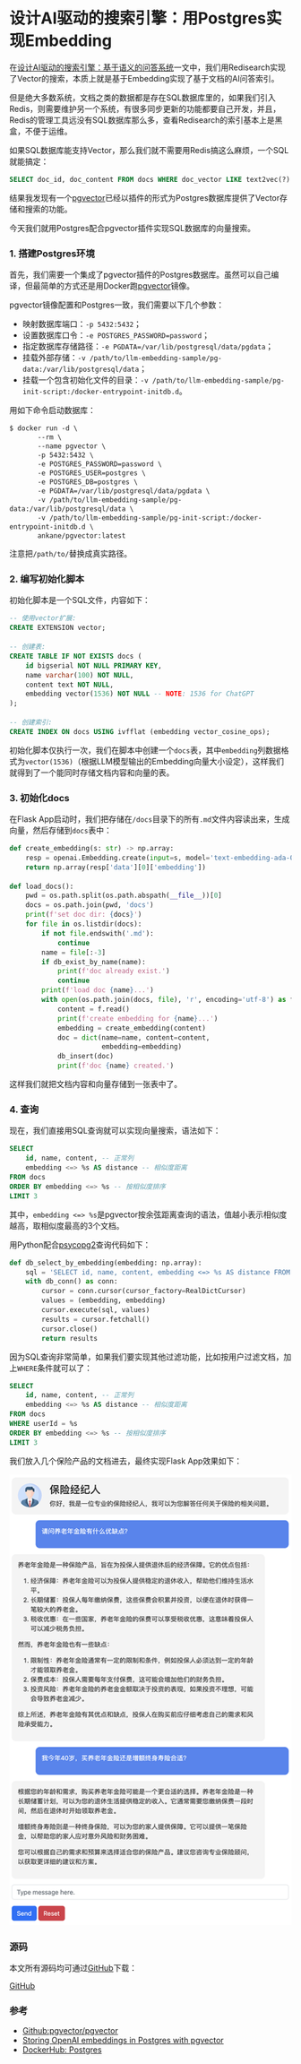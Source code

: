 # 设计AI驱动的搜索引擎：用Postgres实现Embedding

在[设计AI驱动的搜索引擎：基于语义的问答系统](../2023-08-01-ai-search-engine-by-embeddings/index.html)一文中，我们用Redisearch实现了Vector的搜索，本质上就是基于Embedding实现了基于文档的AI问答索引。

但是绝大多数系统，文档之类的数据都是存在SQL数据库里的，如果我们引入Redis，则需要维护另一个系统，有很多同步更新的功能都要自己开发，并且，Redis的管理工具远没有SQL数据库那么多，查看Redisearch的索引基本上是黑盒，不便于运维。

如果SQL数据库能支持Vector，那么我们就不需要用Redis搞这么麻烦，一个SQL就能搞定：

```sql
SELECT doc_id, doc_content FROM docs WHERE doc_vector LIKE text2vec(?) ORDER BY doc_vector LIMIT ?
```

结果我发现有一个[pgvector](https://github.com/pgvector/pgvector)已经以插件的形式为Postgres数据库提供了Vector存储和搜索的功能。

今天我们就用Postgres配合pgvector插件实现SQL数据库的向量搜索。

### 1. 搭建Postgres环境

首先，我们需要一个集成了pgvector插件的Postgres数据库。虽然可以自己编译，但最简单的方式还是用Docker跑[pgvector](https://hub.docker.com/r/ankane/pgvector)镜像。

pgvector镜像配置和Postgres一致，我们需要以下几个参数：

- 映射数据库端口：`-p 5432:5432`；
- 设置数据库口令：`-e POSTGRES_PASSWORD=password`；
- 指定数据库存储路径：`-e PGDATA=/var/lib/postgresql/data/pgdata`；
- 挂载外部存储：`-v /path/to/llm-embedding-sample/pg-data:/var/lib/postgresql/data`；
- 挂载一个包含初始化文件的目录：`-v /path/to/llm-embedding-sample/pg-init-script:/docker-entrypoint-initdb.d`。

用如下命令启动数据库：

```plain
$ docker run -d \
       --rm \
       --name pgvector \
       -p 5432:5432 \
       -e POSTGRES_PASSWORD=password \
       -e POSTGRES_USER=postgres \
       -e POSTGRES_DB=postgres \
       -e PGDATA=/var/lib/postgresql/data/pgdata \
       -v /path/to/llm-embedding-sample/pg-data:/var/lib/postgresql/data \
       -v /path/to/llm-embedding-sample/pg-init-script:/docker-entrypoint-initdb.d \
       ankane/pgvector:latest
```

注意把`/path/to/`替换成真实路径。

### 2. 编写初始化脚本

初始化脚本是一个SQL文件，内容如下：

```sql
-- 使用vector扩展:
CREATE EXTENSION vector;

-- 创建表:
CREATE TABLE IF NOT EXISTS docs (
    id bigserial NOT NULL PRIMARY KEY,
    name varchar(100) NOT NULL,
    content text NOT NULL,
    embedding vector(1536) NOT NULL -- NOTE: 1536 for ChatGPT
);

-- 创建索引:
CREATE INDEX ON docs USING ivfflat (embedding vector_cosine_ops);
```

初始化脚本仅执行一次，我们在脚本中创建一个`docs`表，其中`embedding`列数据格式为`vector(1536)`（根据LLM模型输出的Embedding向量大小设定），这样我们就得到了一个能同时存储文档内容和向量的表。

### 3. 初始化docs

在Flask App启动时，我们把存储在`/docs`目录下的所有`.md`文件内容读出来，生成向量，然后存储到`docs`表中：

```python
def create_embedding(s: str) -> np.array:
    resp = openai.Embedding.create(input=s, model='text-embedding-ada-002')
    return np.array(resp['data'][0]['embedding'])

def load_docs():
    pwd = os.path.split(os.path.abspath(__file__))[0]
    docs = os.path.join(pwd, 'docs')
    print(f'set doc dir: {docs}')
    for file in os.listdir(docs):
        if not file.endswith('.md'):
            continue
        name = file[:-3]
        if db_exist_by_name(name):
            print(f'doc already exist.')
            continue
        print(f'load doc {name}...')
        with open(os.path.join(docs, file), 'r', encoding='utf-8') as f:
            content = f.read()
            print(f'create embedding for {name}...')
            embedding = create_embedding(content)
            doc = dict(name=name, content=content,
                       embedding=embedding)
            db_insert(doc)
            print(f'doc {name} created.')
```

这样我们就把文档内容和向量存储到一张表中了。

### 4. 查询

现在，我们直接用SQL查询就可以实现向量搜索，语法如下：

```sql
SELECT
    id, name, content, -- 正常列
    embedding <=> %s AS distance -- 相似度距离
FROM docs
ORDER BY embedding <=> %s -- 按相似度排序
LIMIT 3
```

其中，`embedding <=> %s`是pgvector按余弦距离查询的语法，值越小表示相似度越高，取相似度最高的3个文档。

用Python配合[psycopg2](https://www.psycopg.org/)查询代码如下：

```python
def db_select_by_embedding(embedding: np.array):
    sql = 'SELECT id, name, content, embedding <=> %s AS distance FROM docs ORDER BY embedding <=> %s LIMIT 3'
    with db_conn() as conn:
        cursor = conn.cursor(cursor_factory=RealDictCursor)
        values = (embedding, embedding)
        cursor.execute(sql, values)
        results = cursor.fetchall()
        cursor.close()
        return results
```

因为SQL查询非常简单，如果我们要实现其他过滤功能，比如按用户过滤文档，加上`WHERE`条件就可以了：

```sql
SELECT
    id, name, content, -- 正常列
    embedding <=> %s AS distance -- 相似度距离
FROM docs
WHERE userId = %s
ORDER BY embedding <=> %s -- 按相似度排序
LIMIT 3
```

我们放入几个保险产品的文档进去，最终实现Flask App效果如下：

![snapshot](app.png)

### 源码

本文所有源码均可通过[GitHub](https://github.com/michaelliao/llm-embedding-sample)下载：

<a class="git-explorer" href="https://github.com/michaelliao/llm-embedding-sample/tree/master">GitHub</a>

### 参考

- [Github:pgvector/pgvector](https://github.com/pgvector/pgvector)
- [Storing OpenAI embeddings in Postgres with pgvector](https://supabase.com/blog/openai-embeddings-postgres-vector)
- [DockerHub: Postgres](https://hub.docker.com/_/postgres)
